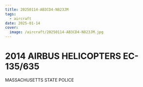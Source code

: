 ```yaml
---
title: 20250114-AB3CD4-N823JM
tags:
  - aircraft
date: 2025-01-14
cover:
  image: /aircraft/20250114-AB3CD4-N823JM.jpg
---
```


# 2014 AIRBUS HELICOPTERS EC-135/635

MASSACHUSETTS STATE POLICE